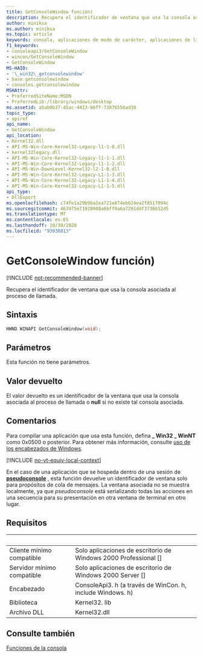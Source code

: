 ```yaml
---
title: GetConsoleWindow función)
description: Recupera el identificador de ventana que usa la consola asociada al proceso de llamada.
author: miniksa
ms.author: miniksa
ms.topic: article
keywords: consola, aplicaciones de modo de carácter, aplicaciones de línea de comandos, aplicaciones de terminal, API de consola
f1_keywords:
- consoleapi3/GetConsoleWindow
- wincon/GetConsoleWindow
- GetConsoleWindow
MS-HAID:
- '\_win32\_getconsolewindow'
- base.getconsolewindow
- consoles.getconsolewindow
MSHAttr:
- PreferredSiteName:MSDN
- PreferredLib:/library/windows/desktop
ms.assetid: a5ab0b37-45ac-4413-b6ff-73876556ad38
topic_type:
- apiref
api_name:
- GetConsoleWindow
api_location:
- Kernel32.dll
- API-MS-Win-Core-Kernel32-Legacy-l1-1-0.dll
- kernel32legacy.dll
- API-MS-Win-Core-Kernel32-Legacy-l1-1-1.dll
- API-MS-Win-Core-Kernel32-Legacy-l1-1-2.dll
- API-MS-Win-DownLevel-Kernel32-l2-1-0.dll
- API-MS-Win-Core-Kernel32-Legacy-L1-1-3.dll
- API-MS-Win-Core-Kernel32-Legacy-L1-1-4.dll
- API-MS-Win-Core-Kernel32-Legacy-L1-1-5.dll
api_type:
- DllExport
ms.openlocfilehash: c74fe1a29b9ba2ea721e874eb624ea2f8517094c
ms.sourcegitcommit: 463975e71920908a6bff9a6a7291ddf3736652d5
ms.translationtype: MT
ms.contentlocale: es-ES
ms.lasthandoff: 10/30/2020
ms.locfileid: "93038813"
---
```

# <a name="getconsolewindow-function"></a>GetConsoleWindow función)

[!INCLUDE [not-recommended-banner](./includes/not-recommended-banner.md)]

Recupera el identificador de ventana que usa la consola asociada al proceso de llamada.

## <a name="syntax"></a>Sintaxis

```C
HWND WINAPI GetConsoleWindow(void);
```

## <a name="parameters"></a>Parámetros

Esta función no tiene parámetros.

## <a name="return-value"></a>Valor devuelto

El valor devuelto es un identificador de la ventana que usa la consola asociada al proceso de llamada o **null** si no existe tal consola asociada.

## <a name="remarks"></a>Comentarios

Para compilar una aplicación que usa esta función, defina **\_ Win32 \_ WinNT** como 0x0500 o posterior. Para obtener más información, consulte [uso de los encabezados de Windows](https://msdn.microsoft.com/library/windows/desktop/aa383745).


[!INCLUDE [no-vt-equiv-local-context](./includes/no-vt-equiv-local-context.md)]

En el caso de una aplicación que se hospeda dentro de una sesión de [**pseudoconsole**](pseudoconsoles.md) , esta función devuelve un identificador de ventana solo para propósitos de cola de mensajes. La ventana asociada no se muestra localmente, ya que _pseudoconsole_ está serializando todas las acciones en una secuencia para su presentación en otra ventana de terminal en otro lugar.

## <a name="requirements"></a>Requisitos

| &nbsp; | &nbsp; |
|-|-|
| Cliente mínimo compatible | Solo aplicaciones de escritorio de Windows 2000 Professional \[\] |
| Servidor mínimo compatible | Solo aplicaciones de escritorio de Windows 2000 Server \[\] |
| Encabezado | ConsoleApi3. h (a través de WinCon. h, include Windows. h) |
| Biblioteca | Kernel32. lib |
| Archivo DLL | Kernel32.dll |

</table>

## <a name="see-also"></a>Consulte también

[Funciones de la consola](console-functions.md)

